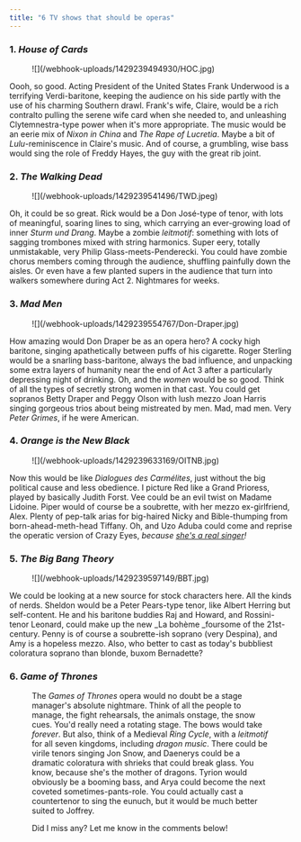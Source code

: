 ```yaml
---
title: "6 TV shows that should be operas"
---
```


### 1. _House of Cards_

<figure data-type="image">
![](/webhook-uploads/1429239494930/HOC.jpg)
</figure>

Oooh, so good. Acting President of the United States Frank Underwood is a terrifying Verdi-baritone, keeping the audience on his side partly with the use of his charming Southern drawl. Frank's wife, Claire, would be a rich contralto pulling the serene wife card when she needed to, and unleashing Clytemnestra-type power when it's more appropriate. The music would be an eerie mix of _Nixon in China_ and _The Rape of Lucretia_. Maybe a bit of _Lulu_-reminiscence in Claire's music. And of course, a grumbling, wise bass would sing the role of Freddy Hayes, the guy with the great rib joint.

### 2. _The Walking Dead_

<figure data-type="image">
![](/webhook-uploads/1429239541496/TWD.jpeg)
</figure>

Oh, it could be so great. Rick would be a Don José-type of tenor, with lots of meaningful, soaring lines to sing, which carrying an ever-growing load of inner _Sturm und Drang_. Maybe a zombie _leitmotif_: something with lots of sagging trombones mixed with string harmonics. Super eery, totally unmistakable, very Philip Glass-meets-Penderecki. You could have zombie chorus members coming through the audience, shuffling painfully down the aisles. Or even have a few planted supers in the audience that turn into walkers somewhere during Act 2\. Nightmares for weeks.

### 3. _Mad Men_

<figure data-type="image">
![](/webhook-uploads/1429239554767/Don-Draper.jpg)
</figure>

How amazing would Don Draper be as an opera hero? A cocky high baritone, singing apathetically between puffs of his cigarette. Roger Sterling would be a snarling bass-baritone, always the bad influence, and unpacking some extra layers of humanity near the end of Act 3 after a particularly depressing night of drinking. Oh, and the _women_ would be so good. Think of all the types of secretly strong women in that cast. You could get sopranos Betty Draper and Peggy Olson with lush mezzo Joan Harris singing gorgeous trios about being mistreated by men. Mad, mad men. Very _Peter Grimes_, if he were American.

### 4. _Orange is the New Black_

<figure data-type="image">
![](/webhook-uploads/1429239633169/OITNB.jpg)
</figure>

Now this would be like _Dialogues des Carmélites_, just without the big political cause and less obedience. I picture Red like a Grand Prioress, played by basically Judith Forst. Vee could be an evil twist on Madame Lidoine. Piper would of course be a soubrette, with her mezzo ex-girlfriend, Alex. Plenty of pep-talk arias for big-haired Nicky and Bible-thumping from born-ahead-meth-head Tiffany. Oh, and Uzo Aduba could come and reprise the operatic version of Crazy Eyes, _because [she's a real singer](https://www.youtube.com/watch?v=q2mcwfcXW50)!_

### 5. _The Big Bang Theory_

<figure data-type="image">
![](/webhook-uploads/1429239597149/BBT.jpg)
</figure>

We could be looking at a new source for stock characters here. All the kinds of nerds. Sheldon would be a Peter Pears-type tenor, like Albert Herring but self-content. He and his baritone buddies Raj and Howard, and Rossini-tenor Leonard, could make up the new _La bohème _foursome of the 21st-century. Penny is of course a soubrette-ish soprano (very Despina), and Amy is a hopeless mezzo. Also, who better to cast as today's bubbliest coloratura soprano than blonde, buxom Bernadette?

### 6. _Game of Thrones_

<figure data-type="image"
![](/webhook-uploads/1429239648243/GOT.jpg)
</figure>

The _Games of Thrones_ opera would no doubt be a stage manager's absolute nightmare. Think of all the people to manage, the fight rehearsals, the animals onstage, the snow cues. You'd really need a rotating stage. The bows would take _forever_. But also, think of a Medieval _Ring Cycle_, with a _leitmotif_ for all seven kingdoms, including _dragon music_. There could be virile tenors singing Jon Snow, and Daenerys could be a dramatic coloratura with shrieks that could break glass. You know, because she's the mother of dragons. Tyrion would obviously be a booming bass, and Arya could become the next coveted sometimes-pants-role. You could actually cast a countertenor to sing the eunuch, but it would be much better suited to Joffrey.

Did I miss any? Let me know in the comments below!
